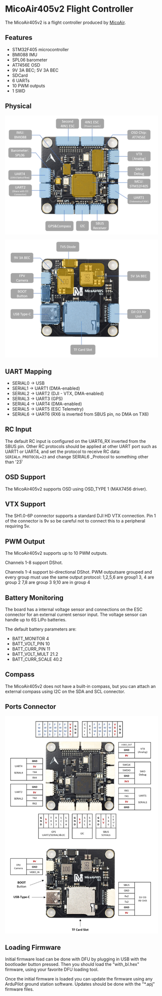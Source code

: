 # MicoAir405v2 Flight Controller

The MicoAir405v2 is a flight controller produced by [MicoAir](http://micoair.com/).

## Features

 - STM32F405 microcontroller
 - BMI088 IMU
 - SPL06 barometer
 - AT7456E OSD
 - 9V 3A BEC; 5V 3A BEC
 - SDCard
 - 6 UARTs
 - 10 PWM outputs
 - 1 SWD

## Physical

![MicoAir F405 V2.1 Front View](MicoAir405v2_FrontView.jpg)

![MicoAir F405 V2.1 Back View](MicoAir405v2_BackView.jpg)



## UART Mapping

 - SERIAL0 -> USB
 - SERIAL1 -> UART1 (DMA-enabled)
 - SERIAL2 -> UART2 (DJI - VTX, DMA-enabled) 
 - SERIAL3 -> UART3 (GPS)
 - SERIAL4 -> UART4 (DMA-enabled)
 - SERIAL5 -> UART5 (ESC Telemetry)
 - SERIAL6 -> UART6 (RX6 is inverted from SBUS pin, no DMA on TX6)

## RC Input

The default RC input is configured on the UART6_RX inverted from the SBUS pin. Other RC  protocols  should be applied at other UART port such as UART1 or UART4, and set the protocol to receive RC data: `SERIALn_PROTOCOL=23` and change SERIAL6 _Protocol to something other than '23'

## OSD Support

The MicoAir405v2 supports OSD using OSD_TYPE 1 (MAX7456 driver).

## VTX Support

The SH1.0-6P connector supports a standard DJI HD VTX connection. Pin 1 of the connector is 9v so be careful not to connect
this to a peripheral requiring 5v.

## PWM Output

The MicoAir405v2 supports up to 10 PWM outputs.

Channels 1-8 support DShot.

Channels 1-4 support bi-directional DShot.
PWM outputsare grouped and every  group must use the same output protocol:
1,2,5,6 are group1
3, 4 are group 2
7,8 are group 3
9,10 are in group 4

## Battery Monitoring

The board has a internal voltage sensor and connections on the ESC connector for an external current sensor input.
The voltage sensor can handle up to 6S LiPo batteries.

The default battery parameters are:

 - BATT_MONITOR 4
 - BATT_VOLT_PIN 10
 - BATT_CURR_PIN 11
 - BATT_VOLT_MULT 21.2
 - BATT_CURR_SCALE 40.2

## Compass

The MicoAir405v2 does not have a built-in compass, but you can attach an external compass using I2C on the SDA and SCL connector.

## Ports Connector

![MicoAir F405 V2.1 Ports Connection](MicoAir405v2_PortsConnection.jpg)

## Loading Firmware

Initial firmware load can be done with DFU by plugging in USB with the bootloader button pressed. Then you should load the "with_bl.hex" firmware, using your favorite DFU loading tool.

Once the initial firmware is loaded you can update the firmware using any ArduPilot ground station software. Updates should be done with the "*.apj" firmware files.
